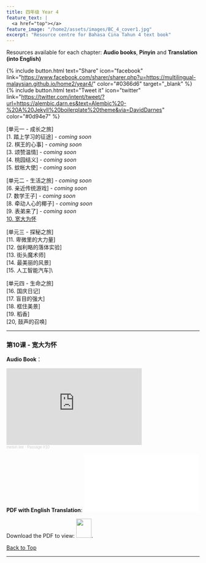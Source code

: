 ```yaml
---
title: 四年级 Year 4 
feature_text: |
  <a href="top"></a>
feature_image: "/home2/assets/images/BC_4_cover1.jpg"
excerpt: "Resource centre for Bahasa Cina Tahun 4 text book"
---
```

Resources available for each chapter: **Audio books**, **Pinyin** and **Translation (into English)**

{% include button.html text="Share" icon="facebook" link="https://www.facebook.com/sharer/sharer.php?u=https://multilingual-malaysian.github.io/home2/year4/" color="#0366d6" target="_blank" %}  {% include button.html text="Tweet it" icon="twitter" link="https://twitter.com/intent/tweet/?url=https://alembic.darn.es&text=Alembic%20-%20A%20Jekyll%20boilerplate%20theme&via=DavidDarnes" color="#0d94e7" %}

[单元一 - 成长之旅]\
[1. 踏上学习的征途] - *coming soon*\
[2. 棋王的心事] - *coming soon*\
[3. 颂赞温情] - *coming soon*\
[4. 桃园结义] - *coming soon*\
[5.  蚊帐大使] - *coming soon*

[单元二 - 生活之旅] - *coming soon*\
[6. 亲近传统游戏] - *coming soon*\
[7. 数学王子] - *coming soon*\
[8.  牵动人心的椰子] - *coming soon*\
[9. 表弟来了] - *coming soon*\
[10. 宽大为怀](#passage10)

[单元三 - 探秘之旅]\
[11. 卑微里的大力量]\
[12. 伽利略的落体实验]\
[13. 街头魔术师]\
[14. 最美丽的风景]\
[15. 人工智能汽车]\

[单元四 - 生命之旅]\
[16.  国庆日记]\
[17. 盲目的强大]\
[18. 框住美景]\
[19. 稻香]\
[20, 鼓声的召唤]


----
### 第10课 - 宽大为怀 <a name="passage10"></a>
**Audio Book**： 
<iframe width="70%" height="200" scrolling="no" frameborder="no" allow="autoplay" src="https://w.soundcloud.com/player/?url=https%3A//api.soundcloud.com/tracks/1331635966&color=%23ff5500&auto_play=false&hide_related=false&show_comments=true&show_user=true&show_reposts=false&show_teaser=true&visual=true"></iframe><div style="font-size: 10px; color: #cccccc;line-break: anywhere;word-break: normal;overflow: hidden;white-space: nowrap;text-overflow: ellipsis; font-family: Interstate,Lucida Grande,Lucida Sans Unicode,Lucida Sans,Garuda,Verdana,Tahoma,sans-serif;font-weight: 100;"><a href="https://soundcloud.com/meisin-lee-338497804" title="meisin lee" target="_blank" style="color: #cccccc; text-decoration: none;">meisin lee</a> · <a href="https://soundcloud.com/meisin-lee-338497804/passage-10" title="Passage #10" target="_blank" style="color: #cccccc; text-decoration: none;">Passage #10</a></div>

**PDF with English Translation**:
<object data="/home2/doc/BC_4_Passage10.pdf" type="application/pdf" width="700px" height="700px">
   <embed src="/home2/doc/BC_4_Passage10.pdf">
        <p>Download the PDF to view: <a href="/home2/doc/BC_4_Passage10.pdf"><img src="/home2/assets/images/pdf_icon.png" width="40" height="50"></a>.</p>
   </embed>
</object>

[Back to Top](#top)

----



